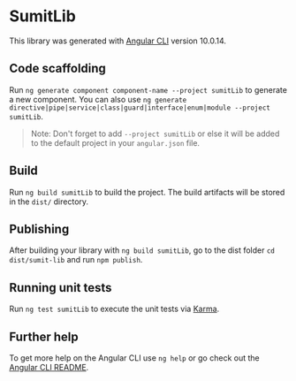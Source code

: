 # SumitLib

This library was generated with [Angular CLI](https://github.com/angular/angular-cli) version 10.0.14.

## Code scaffolding

Run `ng generate component component-name --project sumitLib` to generate a new component. You can also use `ng generate directive|pipe|service|class|guard|interface|enum|module --project sumitLib`.
> Note: Don't forget to add `--project sumitLib` or else it will be added to the default project in your `angular.json` file. 

## Build

Run `ng build sumitLib` to build the project. The build artifacts will be stored in the `dist/` directory.

## Publishing

After building your library with `ng build sumitLib`, go to the dist folder `cd dist/sumit-lib` and run `npm publish`.

## Running unit tests

Run `ng test sumitLib` to execute the unit tests via [Karma](https://karma-runner.github.io).

## Further help

To get more help on the Angular CLI use `ng help` or go check out the [Angular CLI README](https://github.com/angular/angular-cli/blob/master/README.md).
